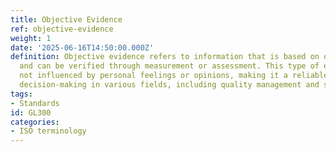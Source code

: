 ```yaml
---
title: Objective Evidence
ref: objective-evidence
weight: 1
date: '2025-06-16T14:50:00.000Z'
definition: Objective evidence refers to information that is based on observable phenomena
  and can be verified through measurement or assessment. This type of evidence is
  not influenced by personal feelings or opinions, making it a reliable basis for
  decision-making in various fields, including quality management and scientific research.
tags:
- Standards
id: GL300
categories:
- ISO terminology
---
```


